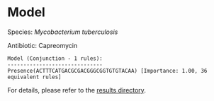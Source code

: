 
# Model

Species: *Mycobacterium tuberculosis*

Antibiotic: Capreomycin

```
Model (Conjunction - 1 rules):
------------------------------
Presence(ACTTTCATGACGCGACGGGCGGTGTGTACAA) [Importance: 1.00, 36 equivalent rules]

```

For details, please refer to the [results directory](../../../../../results/scm_b/mycobacterium%20tuberculosis/capreomycin/repeat_3/).

